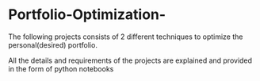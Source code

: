# Portfolio-Optimization-

The following projects consists of 2 different techniques to optimize the personal(desired) portfolio.

All the details and requirements of the projects are explained and provided in the form of python notebooks
